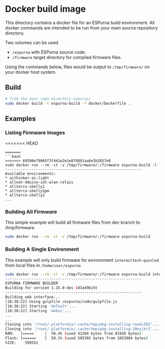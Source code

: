 # Docker build image

This directory contains a docker file for an ESPurna build environment. All docker commands are intended to be run from your main source repository directory.

Two volumes can be used. 
* `/espurna` with ESPurna source code.
* `/firmware` target directory for complied firmware files.

Using the commands below, files would be output to `/tmp/firmware/` on your docker host system.

## Build

```bash
# from the main repo directory espurna/
sudo docker build -t espurna-build -f docker/Dockerfile .
```

## Examples

### Listing Firmware Images
<<<<<<< HEAD
```
=======
```bash
>>>>>>> 69500e79965f3f441e2e1e07d891aa6e3b2857e0
sudo docker run --rm -it -v /tmp/firmware/:/firmware espurna-build -l
--------------------------------------------------------------
Available environments:
* aithinker-ai-light
* allnet-4duino-iot-wlan-relais
* allterco-shelly1
* allterco-shelly1pm
* allterco-shelly2
...
```

### Building All Firmware
This simple example will build all firmware files from dev branch to /tmp/firmware.

```bash
sudo docker run --rm -it -v /tmp/firmware/:/firmware espurna-build
```

### Building A Single Environment
This example will only build firmware for environment `intermittech-quinled` from local files in `/home/user/espurna`

```bash
sudo docker run --rm -it -v /tmp/firmware/:/firmware espurna-build intermittech-quinled
--------------------------------------------------------------
ESPURNA FIRMWARE BUILDER
Building for version 1.15.0-dev (83a49b19)
--------------------------------------------------------------
Building web interface...
[18:38:22] Using gulpfile /espurna/code/gulpfile.js
[18:38:22] Starting 'default'...
[18:38:22] Starting 'webui'...
...
...
Cloning into '/root/.platformio/.cache/tmp/pkg-installing-rwukc302'...
Cloning into '/root/.platformio/.cache/tmp/pkg-installing-20osjkr2'...
RAM:   [=====     ]  50.4% (used 41284 bytes from 81920 bytes)
Flash: [======    ]  58.1% (used 595392 bytes from 1023984 bytes)
SIZE:    599552
```

